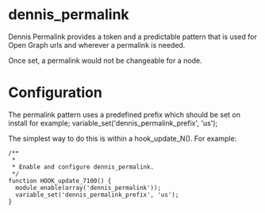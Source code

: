 dennis_permalink
================

Dennis Permalink provides a token and a predictable pattern 
that is used for Open Graph urls and wherever a permalink is needed.

Once set, a permalink would not be changeable for a node.

Configuration
=============

The permalink pattern uses a predefined prefix which should be set on install for example;
variable_set('dennis_permalink_prefix', 'us');

The simplest way to do this is within a hook_update_N().
For example:
```
/**
 *
 * Enable and configure dennis_permalink.
 */
function HOOK_update_7100() {
  module_enable(array('dennis_permalink'));
  variable_set('dennis_permalink_prefix', 'us');
}
```
